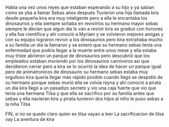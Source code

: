Había una vez unos reyes que estaban esperando a su hijo y ya sabian como se yba
a llamar Sebas años después Tuvieron una hija llamada kira desde pequeña kira
era muy inteligente pero a ella le encantaba los dinosaurios y ella siempre
soñaba en revivirlos su hermano mayor sebas siempre le decían que algun dia lo
van a revivir kira se graduó con honores y ella fue científica y ahí conoció a
Myriam y se volvieron mejores amigas y con su equipo lograron revivir a los
dinosaurios pero kira extrañaba mucho a su familia un día la llamaron y se
enteró que su hermano sebas tenía una enfermedad que podría llegar a la muerte
entre unos mese y ella estaba muy triste abrieron un parque de dinosaurios pero
descubrió que los empleados estaban muriendo por los dinosaurios carnívoros así
que decidieron cerrar pero a kira se lo ocurrió la idea de hacer un parque igual
pero de animatronicos de dinosaurio su hermano sebas estaba muy orgulloso kira
quería llegar más rápido posible cuando llegó se despidió de su hermano porque
sebas murió ella se volvía reyna y ahí conoció a pirata un dia kira llegó a un
pasadizo secreto y vio una caja fuerte que vio que tenía una hermana Tilsa y que
ella se sacrifico por su familia antes que sebas y ella nacieran kira y pirata
tuvieron dos hijos al niño le puso sebas a la niña Tilsa

FIN, si no se quedo claro quien es tilsa vayan a leer La sacrificacion de tilsa
vay La aventura de kira
